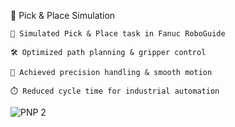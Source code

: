 🎥 Pick & Place Simulation

    🤖 Simulated Pick & Place task in Fanuc RoboGuide

    🛠️ Optimized path planning & gripper control

    🎯 Achieved precision handling & smooth motion

    ⏱️ Reduced cycle time for industrial automation

![PNP 2](https://github.com/user-attachments/assets/67e982c1-8347-469f-afd5-891078f4c3b4)
